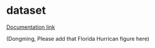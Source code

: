 # dataset

[Documentation link](https://docs.google.com/document/d/1slKMat-UC8UjAeo34BUCAIHHpAZ-okt9/edit?usp=sharing&ouid=111593591676371234080&rtpof=true&sd=true)

(Dongming, Please add that Florida Hurrican figure here)

